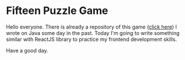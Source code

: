 # Fifteen Puzzle Game

Hello everyone. There is already a repository of this game ([click here](https://github.com/metkram/java-fifteen-puzzle)) I wrote on Java some day in the past. Today I'm going to write something similar with ReactJS library to practice my frontend development skills.

Have a good day.

